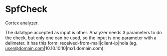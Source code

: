 # SpfCheck
Cortex analyzer.

The datatype accepted as input is other. Analyzer needs 3 parameters to do the check, but only one can be used, so the input is one parameter with a delimeter. It has this form: received-from-mail|client-ip|hola (eg. user@domain.com|10.10.10.10|mx1.domain.com). 
